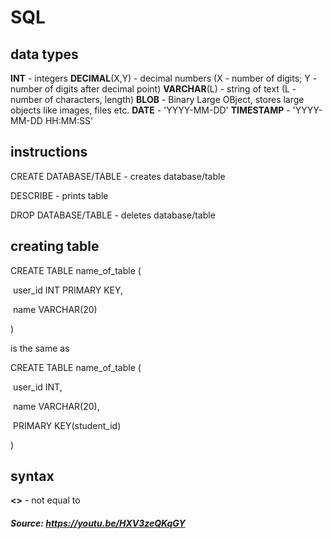 # SQL

## data types

**INT** - integers
**DECIMAL**(X,Y) - decimal numbers
(X - number of digits; Y - number of digits after decimal point)
**VARCHAR**(L) - string of text
(L - number of characters, length)
**BLOB** - Binary Large OBject, stores large objects like images, files etc.
**DATE** - 'YYYY-MM-DD'
**TIMESTAMP** - 'YYYY-MM-DD HH:MM:SS'

## instructions

CREATE DATABASE/TABLE - creates database/table

DESCRIBE - prints table

DROP DATABASE/TABLE - deletes database/table

## creating table

CREATE TABLE name_of_table (

​	user_id INT PRIMARY KEY,

​	name VARCHAR(20)

)

is the same as

CREATE TABLE name_of_table (

​	user_id INT,

​	name VARCHAR(20),

​	PRIMARY KEY(student_id)

)

## syntax

**<>** - not equal to

##### Source: https://youtu.be/HXV3zeQKqGY

